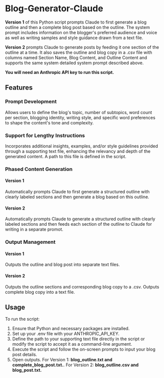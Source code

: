 # Blog-Generator-Claude
**Version 1** of this Python script prompts Claude to first generate a blog outline and then a complete blog post based on the outline. The system prompt includes information on the blogger's preferred audience and voice as well as writing samples and style guidance drawn from a text file.

**Version 2** prompts Claude to generate posts by feeding it one section of the outline at a time. It also saves the outline and blog copy in a .csv file with columns named Section Name, Blog Content, and Outline Content and supports the same system detailed system prompt described above.

**You will need an Anthropic API key to run this script.** 

## Features

### Prompt Development
Allows users to define the blog's topic, number of subtopics, word count per section, blogging identity, writing style, and specific word preferences to shape the content's tone and complexity.

### Support for Lengthy Instructions 
Incorporates additional insights, examples, and/or style guidelines provided through a supporting text file, enhancing the relevancy and depth of the generated content. A path to this file is defined in the script.

### Phased Content Generation
#### Version 1
Automatically prompts Claude to first generate a structured outline with clearly labeled sections and then generate a blog based on this outline. 

#### Version 2
Automatically prompts Claude to generate a structured outline with clearly labeled sections and then feeds each section of the outline to Claude for writing in a separate promot.

### Output Management
#### Version 1
Outputs the outline and blog post into separate text files.

#### Version 2
Outputs the outline sections and corresponding blog copy to a .csv. Outputs complete blog copy into a text file.

## Usage

To run the script:

1. Ensure that Python and necessary packages are installed.
2. Set up your .env file with your ANTHROPIC_API_KEY.
3. Define the path to your supporting text file directly in the script or modify the script to accept it as a command-line argument.
4. Execute the script and follow the on-screen prompts to input your blog post details.
5. Open outputs. For Version 1: **blog_outline.txt and complete_blog_post.txt.**. For Version 2: **blog_outline.csv and blog_post.txt.**

